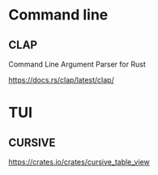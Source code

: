 # Command line

## CLAP

Command Line Argument Parser for Rust

https://docs.rs/clap/latest/clap/


# TUI

## CURSIVE



https://crates.io/crates/cursive_table_view